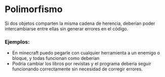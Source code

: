 # Polimorfismo
Si dos objetos comparten la misma cadena de herencia, deberían poder intercambiarse entre ellas sin generar errores en el código.

### Ejemplos:
* En minecraft puedo pegarle con cualquier herramienta a un enemigo o bloque, y todas funcionan como deberían
* Podria cambiar los libros por revistas y el programa debería seguir funcionando correctamente sin necesidad de corregir errores.
